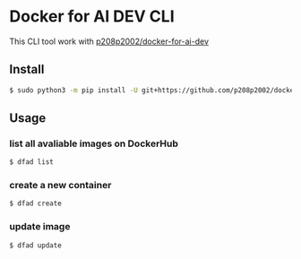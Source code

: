 # Docker for AI DEV CLI
This CLI tool work with [p208p2002/docker-for-ai-dev](https://github.com/p208p2002/docker-for-ai-dev)

## Install
```bash
$ sudo python3 -m pip install -U git+https://github.com/p208p2002/docker-for-ai-dev-cli
```

## Usage
### list all avaliable images on DockerHub
```bash
$ dfad list
```
### create a new container
```bash
$ dfad create
```
### update image
```bash
$ dfad update
```
